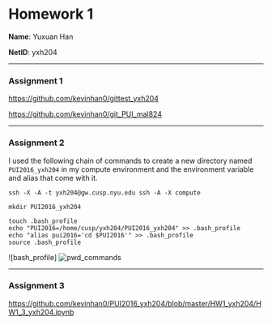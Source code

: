 # Homework 1

**Name**: Yuxuan Han

**NetID**: yxh204

---

### Assignment 1

https://github.com/kevinhan0/gittest_yxh204

https://github.com/kevinhan0/git_PUI_mal824

---

### Assignment 2

I used the following chain of commands to create a new directory named `PUI2016_yxh204` in my compute environment and the environment variable and alias that come with it.
```
ssh -X -A -t yxh204@gw.cusp.nyu.edu ssh -A -X compute
```

```
mkdir PUI2016_yxh204
```

```
touch .bash_profile
echo "PUI2016=/home/cusp/yxh204/PUI2016_yxh204" >> .bash_profile
echo "alias pui2016='cd $PUI2016'" >> .bash_profile
source .bash_profile
```
![bash_profile]
![pwd_commands](https://raw.githubusercontent.com/kevinhan0/PUI2016_yxh204/master/HW1_yxh204/pwd_commands.png)

---

### Assignment 3

https://github.com/kevinhan0/PUI2016_yxh204/blob/master/HW1_yxh204/HW1_3_yxh204.ipynb
